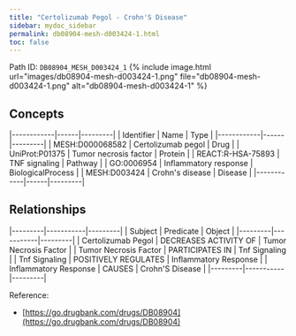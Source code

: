 ```yaml
---
title: "Certolizumab Pegol - Crohn'S Disease"
sidebar: mydoc_sidebar
permalink: db08904-mesh-d003424-1.html
toc: false 
---
```



Path ID: `DB08904_MESH_D003424_1`
{% include image.html url="images/db08904-mesh-d003424-1.png" file="db08904-mesh-d003424-1.png" alt="db08904-mesh-d003424-1" %}

## Concepts

|------------|------|---------|
| Identifier | Name | Type    |
|------------|------|---------|
| MESH:D000068582 | Certolizumab pegol | Drug |
| UniProt:P01375 | Tumor necrosis factor | Protein |
| REACT:R-HSA-75893 | TNF signaling | Pathway |
| GO:0006954 | Inflammatory response | BiologicalProcess |
| MESH:D003424 | Crohn's disease | Disease |
|------------|------|---------|

## Relationships

|---------|-----------|---------|
| Subject | Predicate | Object  |
|---------|-----------|---------|
| Certolizumab Pegol | DECREASES ACTIVITY OF | Tumor Necrosis Factor |
| Tumor Necrosis Factor | PARTICIPATES IN | Tnf Signaling |
| Tnf Signaling | POSITIVELY REGULATES | Inflammatory Response |
| Inflammatory Response | CAUSES | Crohn'S Disease |
|---------|-----------|---------|

Reference: 
  - [https://go.drugbank.com/drugs/DB08904](https://go.drugbank.com/drugs/DB08904)
